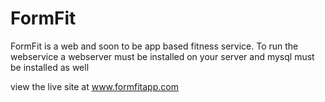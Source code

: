 # FormFit

FormFit is a web and soon to be app based fitness service. To run the webservice a webserver must be installed on your server and mysql must be installed as well

view the live site at www.formfitapp.com
